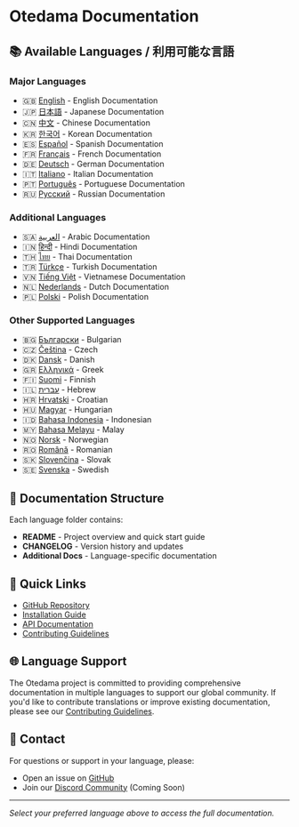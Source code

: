 # Otedama Documentation

## 📚 Available Languages / 利用可能な言語

### Major Languages

- 🇬🇧 [English](./en/) - English Documentation
- 🇯🇵 [日本語](./ja/) - Japanese Documentation  
- 🇨🇳 [中文](./zh/) - Chinese Documentation
- 🇰🇷 [한국어](./ko/) - Korean Documentation
- 🇪🇸 [Español](./es/) - Spanish Documentation
- 🇫🇷 [Français](./fr/) - French Documentation
- 🇩🇪 [Deutsch](./de/) - German Documentation
- 🇮🇹 [Italiano](./it/) - Italian Documentation
- 🇵🇹 [Português](./pt/) - Portuguese Documentation
- 🇷🇺 [Русский](./ru/) - Russian Documentation

### Additional Languages

- 🇸🇦 [العربية](./ar/) - Arabic Documentation
- 🇮🇳 [हिन्दी](./hi/) - Hindi Documentation
- 🇹🇭 [ไทย](./th/) - Thai Documentation
- 🇹🇷 [Türkçe](./tr/) - Turkish Documentation
- 🇻🇳 [Tiếng Việt](./vi/) - Vietnamese Documentation
- 🇳🇱 [Nederlands](./nl/) - Dutch Documentation
- 🇵🇱 [Polski](./pl/) - Polish Documentation

### Other Supported Languages

- 🇧🇬 [Български](./bg/) - Bulgarian
- 🇨🇿 [Čeština](./cs/) - Czech
- 🇩🇰 [Dansk](./da/) - Danish
- 🇬🇷 [Ελληνικά](./el/) - Greek
- 🇫🇮 [Suomi](./fi/) - Finnish
- 🇮🇱 [עברית](./he/) - Hebrew
- 🇭🇷 [Hrvatski](./hr/) - Croatian
- 🇭🇺 [Magyar](./hu/) - Hungarian
- 🇮🇩 [Bahasa Indonesia](./id/) - Indonesian
- 🇲🇾 [Bahasa Melayu](./ms/) - Malay
- 🇳🇴 [Norsk](./no/) - Norwegian
- 🇷🇴 [Română](./ro/) - Romanian
- 🇸🇰 [Slovenčina](./sk/) - Slovak
- 🇸🇪 [Svenska](./sv/) - Swedish

## 📖 Documentation Structure

Each language folder contains:

- **README** - Project overview and quick start guide
- **CHANGELOG** - Version history and updates
- **Additional Docs** - Language-specific documentation

## 🔗 Quick Links

- [GitHub Repository](https://github.com/shizukutanaka/Otedama)
- [Installation Guide](./en/README.md#installation)
- [API Documentation](./en/ARCHITECTURE.md)
- [Contributing Guidelines](../CONTRIBUTING.md)

## 🌐 Language Support

The Otedama project is committed to providing comprehensive documentation in multiple languages to support our global community. If you'd like to contribute translations or improve existing documentation, please see our [Contributing Guidelines](../CONTRIBUTING.md).

## 📮 Contact

For questions or support in your language, please:
- Open an issue on [GitHub](https://github.com/shizukutanaka/Otedama/issues)
- Join our [Discord Community](https://discord.gg/otedama) (Coming Soon)

---

*Select your preferred language above to access the full documentation.*